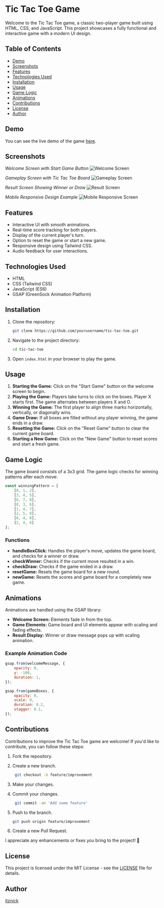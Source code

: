 # Tic Tac Toe Game

Welcome to the Tic Tac Toe game, a classic two-player game built using HTML, CSS, and JavaScript. This project showcases a fully functional and interactive game with a modern UI design.

## Table of Contents

- [Demo](#demo)
- [Screenshots](#screenshots)
- [Features](#features)
- [Technologies Used](#technologies-used)
- [Installation](#installation)
- [Usage](#usage)
- [Game Logic](#game-logic)
- [Animations](#animations)
- [Contributions](#contributions)
- [License](#license)
- [Author](#author)

## Demo

You can see the live demo of the game [here](https://playtactoe.netlify.app).

## Screenshots

_Welcome Screen with Start Game Button_
![Welcome Screen](./screenshots/Welcome%20Screen.png)

_Gameplay Screen with Tic Tac Toe Board_
![Gameplay Screen](./screenshots/Gameplay%20Screen.png)

_Result Screen Showing Winner or Draw_
![Result Screen](./screenshots/Result%20Screen.png)

_Mobile Responsive Design Example_
![Mobile Responsive Screen](./screenshots/Mobile%20Responsive%20Screen.png)

## Features

- Interactive UI with smooth animations.
- Real-time score tracking for both players.
- Display of the current player's turn.
- Option to reset the game or start a new game.
- Responsive design using Tailwind CSS.
- Audio feedback for user interactions.

## Technologies Used

- HTML
- CSS (Tailwind CSS)
- JavaScript (ES6)
- GSAP (GreenSock Animation Platform)

## Installation

1. Clone the repository:
    ```sh
    git clone https://github.com/yourusername/tic-tac-toe.git
    ```
2. Navigate to the project directory:
    ```sh
    cd tic-tac-toe
    ```
3. Open `index.html` in your browser to play the game.

## Usage

1. **Starting the Game:** Click on the "Start Game" button on the welcome screen to begin.
2. **Playing the Game:** Players take turns to click on the boxes. Player X starts first. The game alternates between players X and O.
3. **Winning the Game:** The first player to align three marks horizontally, vertically, or diagonally wins.
4. **Game Draw:** If all boxes are filled without any player winning, the game ends in a draw.
5. **Resetting the Game:** Click on the "Reset Game" button to clear the current game board.
6. **Starting a New Game:** Click on the "New Game" button to reset scores and start a fresh game.

## Game Logic

The game board consists of a 3x3 grid. The game logic checks for winning patterns after each move:

```javascript
const winningPattern = [
    [0, 1, 2],
    [3, 4, 5],
    [6, 7, 8],
    [0, 3, 6],
    [1, 4, 7],
    [2, 5, 8],
    [0, 4, 8],
    [2, 4, 6]
];
```

### Functions

- **handleBoxClick:** Handles the player's move, updates the game board, and checks for a winner or draw.
- **checkWinner:** Checks if the current move resulted in a win.
- **checkDraw:** Checks if the game ended in a draw.
- **resetGame:** Resets the game board for a new round.
- **newGame:** Resets the scores and game board for a completely new game.

## Animations

Animations are handled using the GSAP library:

- **Welcome Screen:** Elements fade in from the top.
- **Game Elements:** Game board and UI elements appear with scaling and fading effects.
- **Result Display:** Winner or draw message pops up with scaling animation.

### Example Animation Code

```javascript
gsap.from(welcomeMessage, {
    opacity: 0,
    y: -100,
    duration: 1,
});

gsap.from(gameBoxes, {
    opacity: 0,
    scale: 0,
    duration: 0.2,
    stagger: 0.1,
});
```

## Contributions

Contributions to improve the Tic Tac Toe game are welcome! If you'd like to contribute, you can follow these steps:

1. Fork the repository.
2. Create a new branch.
   
   ```bash
    git checkout -b feature/improvement
   ```
   
4. Make your changes.
5. Commit your changes.
   
   ```bash
    git commit -am 'Add some feature'
   ```
   
7. Push to the branch.
   
   ```bash
   git push origin feature/improvement
   ```
   
9. Create a new Pull Request.

I appreciate any enhancements or fixes you bring to the project! 🎉

## License

This project is licensed under the MIT License - see the [LICENSE](LICENSE) file for details.

## Author
[itznick](https://github.com/itznick/)
